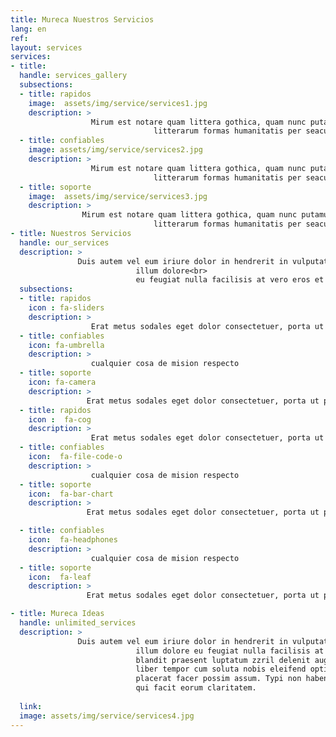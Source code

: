```yaml
---
title: Mureca Nuestros Servicios
lang: en
ref:
layout: services
services:
- title: 
  handle: services_gallery
  subsections:
  - title: rapidos
    image:  assets/img/service/services1.jpg
    description: >
                  Mirum est notare quam littera gothica, quam nunc putamus parum claram, anteposuerit
                                litterarum formas humanitatis per seacula quarta decima et quinta decima.
  - title: confiables
    image: assets/img/service/services2.jpg
    description: >
                  Mirum est notare quam littera gothica, quam nunc putamus parum claram, anteposuerit
                                litterarum formas humanitatis per seacula quarta decima et quinta decima.
  - title: soporte
    image:  assets/img/service/services3.jpg
    description: >
                Mirum est notare quam littera gothica, quam nunc putamus parum claram, anteposuerit
                                litterarum formas humanitatis per seacula quarta decima et quinta decima.
- title: Nuestros Servicios
  handle: our_services
  description: >
               Duis autem vel eum iriure dolor in hendrerit in vulputate velit esse molestie consequat, vel
                            illum dolore<br>
                            eu feugiat nulla facilisis at vero eros et accumsan et iusto odio dignissim qui blandit..
  subsections:
  - title: rapidos
    icon : fa-sliders
    description: >
                  Erat metus sodales eget dolor consectetuer, porta ut purus at et alias,     nulla     ornare velit amet enim
  - title: confiables
    icon: fa-umbrella
    description: >
                  cualquier cosa de mision respecto 
  - title: soporte
    icon: fa-camera
    description: >
                 Erat metus sodales eget dolor consectetuer, porta ut purus at et alias, nulla ornare velit amet enim 
  - title: rapidos
    icon :  fa-cog
    description: >
                  Erat metus sodales eget dolor consectetuer, porta ut purus at et alias,     nulla     ornare velit amet enim
  - title: confiables
    icon:  fa-file-code-o
    description: >
                  cualquier cosa de mision respecto 
  - title: soporte
    icon:  fa-bar-chart
    description: >
                 Erat metus sodales eget dolor consectetuer, porta ut purus at et alias, nulla ornare velit amet enim 

  - title: confiables
    icon:  fa-headphones
    description: >
                  cualquier cosa de mision respecto 
  - title: soporte
    icon:  fa-leaf
    description: >
                 Erat metus sodales eget dolor consectetuer, porta ut purus at et alias, nulla ornare velit amet enim 

- title: Mureca Ideas
  handle: unlimited_services
  description: >
               Duis autem vel eum iriure dolor in hendrerit in vulputate velit esse molestie consequat, vel
                            illum dolore eu feugiat nulla facilisis at vero eros et accumsan et iusto odio dignissim qui
                            blandit praesent luptatum zzril delenit augue duis dolore te feugait nulla facilisi. Nam
                            liber tempor cum soluta nobis eleifend option congue nihil imperdiet doming id quod mazim
                            placerat facer possim assum. Typi non habent claritatem insitam, est usus legentis in iis
                            qui facit eorum claritatem.
   
  link:
  image: assets/img/service/services4.jpg
---
```

